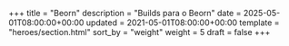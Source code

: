 +++
title = "Beorn"
description = "Builds para o Beorn"
date = 2025-05-01T08:00:00+00:00
updated = 2021-05-01T08:00:00+00:00
template = "heroes/section.html"
sort_by = "weight"
weight = 5
draft = false
+++
